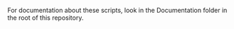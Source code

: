 For documentation about these scripts, look in the Documentation folder in the
root of this repository.
